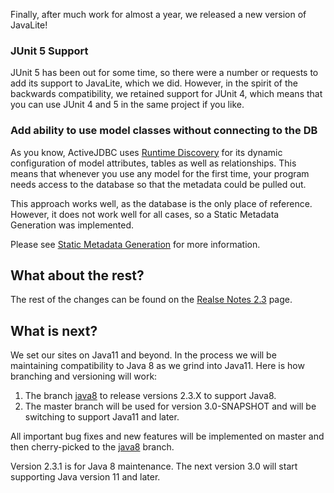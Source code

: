 Finally, after much work for almost a year, we released a new version of JavaLite!


### JUnit 5 Support

JUnit 5 has been out for some time,  so there were a number or requests to add its support to JavaLite, which we did. 
However, in the spirit of the backwards compatibility, we retained support for JUnit 4, which means  that you can use 
JUnit 4  and 5 in the same project  if you like. 

### Add ability to use model classes without connecting to the DB

As you know, ActiveJDBC uses [Runtime Discovery](/runtime_discovery) for its dynamic configuration of model 
attributes, tables as well as relationships. This means that whenever  you use any model for the first time, 
your program needs access to the database  so that the metadata could be pulled out. 

This approach works well, as the database is the only place of reference. However, it does not work well for 
all cases, so a Static Metadata Generation was implemented. 

Please see [Static Metadata Generation](/runtime_discovery#static-metadata-generation) for more information.    

##   What about the rest?

The rest of the changes can be found on the [Realse Notes 2.3](/release-notes-23)  page.   

## What is next? 

We set our sites on Java11 and beyond. In the process we will be maintaining compatibility to Java 8 as we grind into Java11. 
Here is how branching and versioning will work: 

1. The branch [java8](https://github.com/javalite/activejdbc/tree/java8) to release versions 2.3.X to support Java8. 
2. The master branch will be used for version 3.0-SNAPSHOT and will be switching to support Java11 and later. 

All important bug fixes and new features will be implemented on master and then cherry-picked  to the [java8](https://github.com/javalite/activejdbc/tree/java8) branch. 


Version 2.3.1 is for Java 8 maintenance. The next version 3.0 will start supporting Java version 11 and later. 